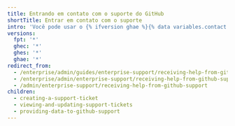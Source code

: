```yaml
---
title: Entrando em contato com o suporte do GitHub
shortTitle: Entrar em contato com o suporte
intro: 'Você pode usar o {% ifversion ghae %}{% data variables.contact.ae_azure_portal %}{% else %}{% data variables.contact.support_portal %}{% endif %} para entrar em contato com o suporte do GitHub para ajudar a solucionar problemas que você encontrar ao usar o GitHub.'
versions:
  fpt: '*'
  ghec: '*'
  ghes: '*'
  ghae: '*'
redirect_from:
  - /enterprise/admin/guides/enterprise-support/receiving-help-from-github-enterprise-support
  - /enterprise/admin/enterprise-support/receiving-help-from-github-support
  - /admin/enterprise-support/receiving-help-from-github-support
children:
  - creating-a-support-ticket
  - viewing-and-updating-support-tickets
  - providing-data-to-github-support
---
```



